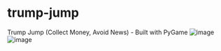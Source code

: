 # trump-jump
Trump Jump (Collect Money, Avoid News) - Built with PyGame
![image](https://user-images.githubusercontent.com/36176810/61836453-43d18f00-ae4e-11e9-943f-e3449a0b6fb7.png)
![image](https://user-images.githubusercontent.com/36176810/61836513-82ffe000-ae4e-11e9-838a-c32ac783cda3.png)
